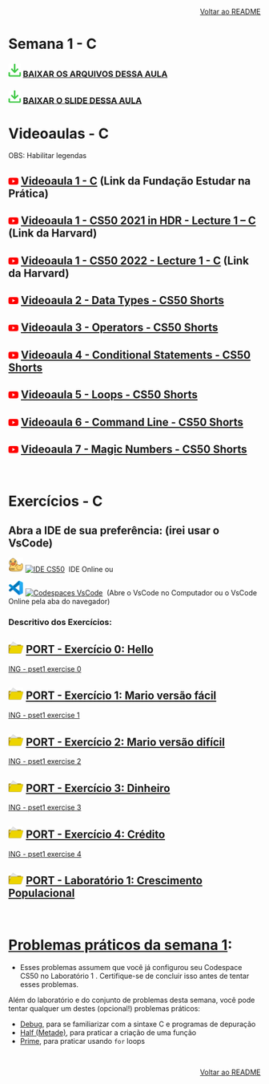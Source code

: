 <p align="right">
   <a href="https://patyfil.github.io/cs50-cc50-harvard/">Voltar ao README</a>
</p>

# Semana 1 - C  

### <img src="assets/baixar.svg" width=25 /> [BAIXAR OS ARQUIVOS DESSA AULA](./assets/ArquivosZips/semana1/src1.zip)  
### <img src="assets/baixar.svg" width=25 /> [BAIXAR O SLIDE DESSA AULA](./assets/slides/1-C.pdf)  

# Videoaulas - C  

<p>OBS: Habilitar legendas</p>

## <img src="assets/youtube.svg" width=20 /> [Videoaula 1 - C](https://www.youtube.com/watch?v=rCTePooJP_s&t=283s) (Link da Fundação Estudar na Prática)  

## <img src="assets/youtube.svg" width=20 /> [Videoaula 1 - CS50 2021 in HDR - Lecture 1 – C](https://www.youtube.com/watch?v=URrzmoIyqLw&t=1s) (Link da Harvard)  

## <img src="assets/youtube.svg" width=20 /> [Videoaula 1 - CS50 2022 - Lecture 1 - C](https://www.youtube.com/watch?v=U29J1tXcPqo&t=5s) (Link da Harvard)  

## <img src="assets/youtube.svg" width=20 /> [Videoaula 2 - Data Types - CS50 Shorts](hhttps://www.youtube.com/watch?v=Fc9htmvVZ9U)  

## <img src="assets/youtube.svg" width=20 /> [Videoaula 3 - Operators - CS50 Shorts](https://youtu.be/f1xZf4iJDWE)  

## <img src="assets/youtube.svg" width=20 /> [Videoaula 4 - Conditional Statements - CS50 Shorts](https://www.youtube.com/watch?v=1wsaV5nVC7g)  

## <img src="assets/youtube.svg" width=20 /> [Videoaula 5 - Loops - CS50 Shorts](https://www.youtube.com/watch?v=WgX8e_O7eG8)  

## <img src="assets/youtube.svg" width=20 /> [Videoaula 6 - Command Line - CS50 Shorts](https://www.youtube.com/watch?v=BnJ013X02b8)  

## <img src="assets/youtube.svg" width=20 /> [Videoaula 7 - Magic Numbers - CS50 Shorts](https://www.youtube.com/watch?v=vK_naJkrtjc)  

<br>

# Exercícios - C  

## Abra a IDE de sua preferência: (irei usar o VsCode)
<a href="https://ide.cs50.io/" title="IDE CS50"><img src="assets/idecs50.svg" width=30 /></a>
<a href="https://ide.cs50.io/"><img src="https://img.shields.io/static/v1?logo=&label=&message=IDE-CS50&color=655BE1&style=for-the-badge" alt="IDE CS50"></a> &nbsp;IDE Online  ou

<a href="https://code.cs50.io/" title="Codespace - Visual Studio Code"><img src="assets/vscode.png" width=30 /></a>
<a href="https://code.cs50.io/"><img src="https://img.shields.io/static/v1?logo=vscode&label=&message=Codespace&color=655BE1&style=for-the-badge" alt="Codespaces VsCode"></a> &nbsp;(Abre o VsCode no Computador ou o VsCode Online pela aba do navegador)  

### Descritivo dos Exercícios: 
## <img src="assets/folderOpen2.svg" width=30 /> [PORT - Exercício 0: Hello](https://patyfil.github.io/cs50-cc50-harvard/semana1/hello)  
[ING - pset1 exercise 0](https://cs50.harvard.edu/x/2023/psets/1/hello/)  

## <img src="assets/folderOpen2.svg" width=30 /> [PORT - Exercício 1: Mario versão fácil](https://patyfil.github.io/cs50-cc50-harvard/semana1/mario-less)  
[ING - pset1 exercise 1](https://cs50.harvard.edu/x/2023/psets/1/mario/less/)   

## <img src="assets/folderOpen2.svg" width=30 /> [PORT - Exercício 2: Mario versão difícil](https://patyfil.github.io/cs50-cc50-harvard/semana1/mario-more)  
[ING - pset1 exercise 2](https://cs50.harvard.edu/x/2023/psets/1/mario/more/)  

## <img src="assets/folderOpen2.svg" width=30 /> [PORT - Exercício 3: Dinheiro](https://patyfil.github.io/cs50-cc50-harvard/semana1/cash)  
[ING - pset1 exercise 3](https://cs50.harvard.edu/x/2023/psets/1/cash/)  

## <img src="assets/folderOpen2.svg" width=30 /> [PORT - Exercício 4: Crédito](https://patyfil.github.io/cs50-cc50-harvard/semana1/credit)  
[ING - pset1 exercise 4](https://cs50.harvard.edu/x/2023/psets/1/credit/)  

## <img src="assets/folderOpen2.svg" width=30 /> [PORT - Laboratório 1: Crescimento Populacional](https://patyfil.github.io/cs50-cc50-harvard/semana1/lab1-population)  

&nbsp;

# [Problemas práticos da semana 1](https://cs50.harvard.edu/x/2023/problems/1/):  

* Esses problemas assumem que você já configurou seu Codespace CS50 no Laboratório 1 . Certifique-se de concluir isso antes de tentar esses problemas.

Além do laboratório e do conjunto de problemas desta semana, você pode tentar qualquer um destes (opcional!) problemas práticos:

* [Debug](https://patyfil.github.io/cs50-cc50-harvard/semana1/debug.md), para se familiarizar com a sintaxe C e programas de depuração  
* [Half (Metade)](https://patyfil.github.io/cs50-cc50-harvard/semana1/half.md), para praticar a criação de uma função  
* [Prime](https://patyfil.github.io/cs50-cc50-harvard/semana1/prime.md), para praticar usando `for` loops  

&nbsp;

<p align="right">
   <a href="https://patyfil.github.io/cs50-cc50-harvard/">Voltar ao README</a>
</p>
